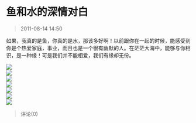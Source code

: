 # 鱼和水的深情对白

> 2011-08-14 14:50

如果，我真的是鱼，你真的是水，那该多好啊！以前跟你在一起的时候，能感受到你是个热爱家庭，事业，而且也是一个很有幽默的人。在茫茫大海中，能够与你相识，是一种缘！可是我们并不能相爱，我们有缘却无份。

[![](http://ddns.4a1801.life:5244/d/NAS/Qzone_wyf/Blogs/images/13550746)](http://ddns.4a1801.life:5244/d/NAS/Qzone_wyf/Blogs/images/13550746)  
[![](http://ddns.4a1801.life:5244/d/NAS/Qzone_wyf/Blogs/images/E9EEABF0)](http://ddns.4a1801.life:5244/d/NAS/Qzone_wyf/Blogs/images/E9EEABF0)  
[![](http://ddns.4a1801.life:5244/d/NAS/Qzone_wyf/Blogs/images/E0686C15)](http://ddns.4a1801.life:5244/d/NAS/Qzone_wyf/Blogs/images/E0686C15)  
[![](http://ddns.4a1801.life:5244/d/NAS/Qzone_wyf/Blogs/images/4932E279)](http://ddns.4a1801.life:5244/d/NAS/Qzone_wyf/Blogs/images/4932E279)  
[![](http://ddns.4a1801.life:5244/d/NAS/Qzone_wyf/Blogs/images/5FA0B12A)](http://ddns.4a1801.life:5244/d/NAS/Qzone_wyf/Blogs/images/5FA0B12A)  
[![](http://ddns.4a1801.life:5244/d/NAS/Qzone_wyf/Blogs/images/59012EB8)](http://ddns.4a1801.life:5244/d/NAS/Qzone_wyf/Blogs/images/59012EB8)  
[![](http://ddns.4a1801.life:5244/d/NAS/Qzone_wyf/Blogs/images/6F25410D)](http://ddns.4a1801.life:5244/d/NAS/Qzone_wyf/Blogs/images/6F25410D)

> 评论(0)
